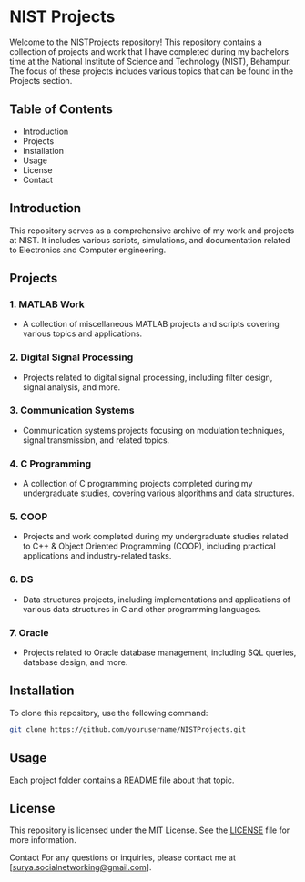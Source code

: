 # NIST Projects

Welcome to the NISTProjects repository! This repository contains a collection of projects and work that I have completed during my bachelors time at the National Institute of Science and Technology (NIST), Behampur. The focus of these projects includes various topics that can be found in the Projects section.

## Table of Contents
- Introduction
- Projects
- Installation
- Usage
- License
- Contact

## Introduction
This repository serves as a comprehensive archive of my work and projects at NIST. It includes various scripts, simulations, and documentation related to Electronics and Computer engineering.

## Projects
### 1. MATLAB Work
- A collection of miscellaneous MATLAB projects and scripts covering various topics and applications.

### 2. Digital Signal Processing
- Projects related to digital signal processing, including filter design, signal analysis, and more.

### 3. Communication Systems
- Communication systems projects focusing on modulation techniques, signal transmission, and related topics.

### 4. C Programming
- A collection of C programming projects completed during my undergraduate studies, covering various algorithms and data structures.

### 5. COOP
- Projects and work completed during my undergraduate studies related to C++ & Object Oriented Programming (COOP), including practical applications and industry-related tasks.

### 6. DS
- Data structures projects, including implementations and applications of various data structures in C and other programming languages.

### 7. Oracle
- Projects related to Oracle database management, including SQL queries, database design, and more.

## Installation
To clone this repository, use the following command:
```bash
git clone https://github.com/yourusername/NISTProjects.git
```

## Usage
Each project folder contains a README file about that topic.

## License
This repository is licensed under the MIT License. See the [LICENSE](LICENSE) file for more information.

Contact
For any questions or inquiries, please contact me at [surya.socialnetworking@gmail.com].

